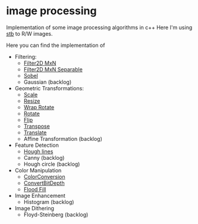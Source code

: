 # image processing
Implementation of some image processing algorithms in c++
Here I'm using [stb](https://github.com/nothings/stb) to R/W images.

Here you can find the implementation of
* Filtering:
    * [Filter2D MxN](/image%20processing/code/Filter2D)
    * [Filter2D MxN Separable](/image%20processing/code/SepFilter2D)
    * [Sobel](/image%20processing/code/Sobel)
    * Gaussian (backlog)
* Geometric Transformations:
    * [Scale](/image%20processing/code/Scale)
    * [Resize](/image%20processing/code/Resize)
    * [Wrap Rotate](/image%20processing/code/WrapRotate)
    * [Rotate](/image%20processing/code/Rotate)
    * [Flip](/image%20processing/code/Flip)
    * [Transpose](/image%20processing/code/Transpose)
    * [Translate](/image%20processing/code/Translate)
    * Affine Transformation (backlog)
* Feature Detection
    * [Hough lines](/image%20processing/code/HoughLines)
    * Canny (backlog)
    * Hough circle (backlog)
* Color Manipulation
    * [ColorConversion](/image%20processing/code/ColorConvert)
    * [ConvertBitDepth](/image%20processing/code/ConvertBitDepth)
    * [Flood Fill](/image%20processing/code/FloodFill)
* Image Enhancement
    * Histogram (backlog)
* Image Dithering
    * Floyd-Steinberg (backlog)

